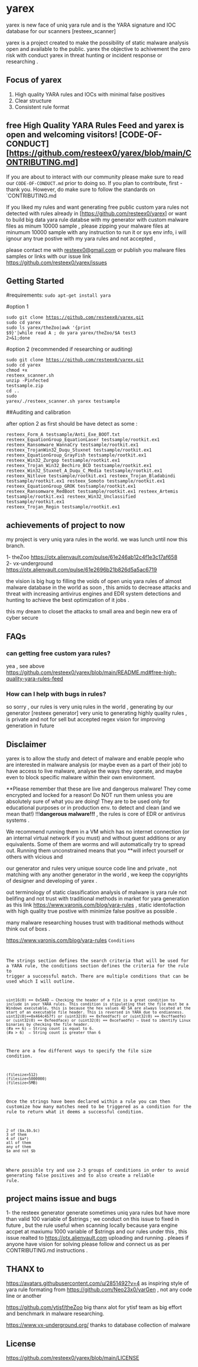# yarex

yarex is new face of uniq yara rule and is the YARA signature and IOC database for our scanners [resteex_scanner]

yarex is a project created to make the possibility of static malware analysis open and available to the public. yarex the objective to achivement the zero risk with conduct yarex in threat hunting or incident response or researching .

## Focus of yarex

1. High quality YARA rules and IOCs with minimal false positives
2. Clear structure
3. Consistent rule format

## free High Quality YARA Rules Feed and **yarex is open and welcoming visitors!** [CODE-OF-CONDUCT][https://github.com/resteex0/yarex/blob/main/CONTRIBUTING.md]

If you are about to interact with our community please make sure to read our `CODE-OF-CONDUCT.md` prior to doing so. If you plan to contribute, first - thank you. However, do make sure to follow the standards on `CONTRIBUTING.md

If you liked my rules and want generating free public custom yara rules not detected with rules already in [https://github.com/resteex0/yarex] or want to build big data yara rule databse with my generator with custom malware files as minum 10000 sample , please zipping your malware files at minumum 10000 sample with any instruction to run it or sys env info, i will ignour any true postive with my yara rules and not accepted ,

please contact me with resteex0@gmail.com
or publish you malware files samples or links with our issue link https://github.com/resteex0/yarex/issues

## Getting Started

#requirements:
<code>sudo apt-get install yara</code><br>

#option 1

<code>sudo git clone https://github.com/resteex0/yarex.git</code><br>
<code>sudo cd yarex</code><br>
<code>sudo ls yarex/theZoo|awk '{print $9}'|while read A ; do yara yarex/theZoo/$A test3 2>&1;done</code><br>

#option 2 (recommended if researching or auditing)

<code>sudo git clone https://github.com/resteex0/yarex.git</code><br>
<code>sudo cd yarex</code><br>
<code>chmod +x resteex_scanner.sh</code><br>
<code>unzip -Pinfected testsample.zip</code><br>
<code>cd ..</code><br>
<code>sudo yarex/./resteex_scanner.sh yarex testsample</code><br>

##Auditing and calibration 

after option 2 as first should be have detect as some :

<code>resteex_Form_A testsample/Anti_Exe_BOOT.txt
resteex_EquationGroup_EquationLaser testsample/rootkit.ex1
resteex_Ransomware_WannaCry testsample/rootkit.ex1
resteex_TrojanWin32_Duqu_Stuxnet testsample/rootkit.ex1
resteex_EquationGroup_GrayFish testsample/rootkit.ex1
resteex_Win32_Zurgop testsample/rootkit.ex1
resteex_Trojan_Win32_Bechiro_BCD testsample/rootkit.ex1
resteex_Win32_Stuxnet_A_Duqu_C_Media testsample/rootkit.ex1
resteex_Nitlove testsample/rootkit.ex1
resteex_Trojan_Bladabindi testsample/rootkit.ex1
resteex_Somoto testsample/rootkit.ex1
resteex_EquationGroup_GROK testsample/rootkit.ex1
resteex_Ransomware_RedBoot testsample/rootkit.ex1
resteex_Artemis testsample/rootkit.ex1
resteex_Win32_Unclassified testsample/rootkit.ex1
resteex_Trojan_Regin testsample/rootkit.ex1</code>

## achievements of project to now

my project is very uniq yara rules in the world.
we was lunch until now this branch.

1- theZoo https://otx.alienvault.com/pulse/61e246ab12c4f1e3c17af658<br>
2- vx-underground https://otx.alienvault.com/pulse/61e2696b21b826d5a5ac6719<br>




the vision is  big hug to filling the voids of open uniq yara rules of almost malware database in the world as soon , this amids to decrease attacks and threat with increasing antivirus engines and EDR system detections and hunting to achieve the best optimization of it jobs .

this my dream to closet the attacks to small area and begin new era of cyber secure

## FAQs

### can getting free custom yara rules?

yea , see above https://github.com/resteex0/yarex/blob/main/README.md#free-high-quality-yara-rules-feed

### How can I help with bugs in rules?

so sorry , our rules is very uniq rules in the world , generating by our generator [resteex generator] very uniq to generating highly quality rules , is private and not for sell but accepted regex vision for improving generation in future

## Disclaimer

yarex is to allow the study and detect of malware and enable people who are interested in malware analysis (or maybe even as a part of their job) to have access to live malware, analyse the ways they operate, and maybe even to block specific malware within their own environment.

**Please remember that these are live and dangerous malware! They come encrypted and locked for a reason!  Do NOT run them unless you are absolutely sure of what you are doing! They are to be used only for educational purposes or in production env. to detect and clean (and we mean that!) !!!**dangerous malware!!!** , the rules is core of EDR or antivirus systems .

We recommend running them in a VM which has no internet connection (or an internal virtual network if you must) and without guest additions or any equivalents. Some of them are worms and will automatically try to spread out. Running them unconstrained means that you **will infect yourself or others with vicious and

our generator and rules very unique source code line and private , not matching with any another generator in the world , we keep the copyrights of designer and developing of yarex . 

out terminology of static classification analysis of malware is yara rule not belifing and not trust with traditional methods in market for yara generation as this link https://www.varonis.com/blog/yara-rules , static identofaction with high quality true postive with minimize false positive as possible .

many malware researching houses trust with traditional methods without think out of boxs .

https://www.varonis.com/blog/yara-rules
<code>Conditions

The strings section defines the search criteria that will be used for a YARA rule, the conditions section defines the criteria for the rule to trigger a successful match. There are multiple conditions that can be used which I will outline.

    uint16(0) == 0x5A4D – Checking the header of a file is a great condition to include in your YARA rules. This condition is stipulating that the file must be a Windows executable, this is because the hex values 4D 5A are always located at the start of an executable file header. This is reversed in YARA due to endianness.
    uint32(0)==0x464c457f) or (uint32(0) == 0xfeedfacf) or (uint32(0) == 0xcffaedfe) or (uint32(0) == 0xfeedface) or (uint32(0) == 0xcefaedfe) – Used to identify Linux binaries by checking the file header.
    (#a == 6) – String count is equal to 6.
    (#a > 6)  – String count is greater than 6

There are a few different ways to specify the file size condition.

    (filesize>512)
    (filesize<5000000)
    (filesize<5MB)

Once the strings have been declared within a rule you can then customize how many matches need to be triggered as a condition for the rule to return what it deems a successful condition.

    2 of ($a,$b,$c)
    3 of them
    4 of ($a*)
    all of them
    any of them
    $a and not $b

Where possible try and use 2-3 groups of conditions in order to avoid generating false positives and to also create a reliable rule.</code>

## project mains issue and bugs

1- the resteex generator generate sometimes uniq yara rules but have more than valid 100 variable of $strings ; we conduct on this issue to fixed in future , but the rule useful when scanning locally because yara engine accpet at maxiumu 1000 variable of $strings and our rules under this , this issue realted to https://otx.alienvault.com uploading and running . pleaes if anyone have vision for solving please follow and connect us as per CONTRIBUTING.md instructions .

## THANX to

https://avatars.githubusercontent.com/u/2851492?v=4 as inspiring style of yara rule formating from https://github.com/Neo23x0/yarGen , not any code line or another

https://github.com/ytisf/theZoo big thanx alot for ytisf team as big effort and benchmark in malware researching.

https://www.vx-underground.org/ thanks to database collection of malware


## License

https://github.com/resteex0/yarex/blob/main/LICENSE

